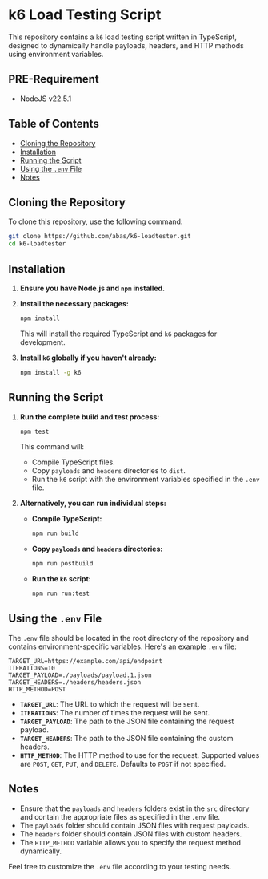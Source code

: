 # k6 Load Testing Script

This repository contains a `k6` load testing script written in TypeScript, designed to dynamically handle payloads, headers, and HTTP methods using environment variables.

## PRE-Requirement
- NodeJS v22.5.1

## Table of Contents

- [Cloning the Repository](#cloning-the-repository)
- [Installation](#installation)
- [Running the Script](#running-the-script)
- [Using the `.env` File](#using-the-env-file)
- [Notes](#notes)

## Cloning the Repository

To clone this repository, use the following command:

```bash
git clone https://github.com/abas/k6-loadtester.git
cd k6-loadtester
```

## Installation

1. **Ensure you have Node.js and `npm` installed.**

2. **Install the necessary packages:**

   ```bash
   npm install
   ```

   This will install the required TypeScript and `k6` packages for development.

3. **Install `k6` globally if you haven't already:**

   ```bash
   npm install -g k6
   ```

## Running the Script

1. **Run the complete build and test process:**

   ```bash
   npm test
   ```

   This command will:
   - Compile TypeScript files.
   - Copy `payloads` and `headers` directories to `dist`.
   - Run the `k6` script with the environment variables specified in the `.env` file.

2. **Alternatively, you can run individual steps:**

   - **Compile TypeScript:**

     ```bash
     npm run build
     ```

   - **Copy `payloads` and `headers` directories:**

     ```bash
     npm run postbuild
     ```

   - **Run the `k6` script:**

     ```bash
     npm run run:test
     ```

## Using the `.env` File

The `.env` file should be located in the root directory of the repository and contains environment-specific variables. Here's an example `.env` file:

```plaintext
TARGET_URL=https://example.com/api/endpoint
ITERATIONS=10
TARGET_PAYLOAD=./payloads/payload.1.json
TARGET_HEADERS=./headers/headers.json
HTTP_METHOD=POST
```

- **`TARGET_URL`**: The URL to which the request will be sent.
- **`ITERATIONS`**: The number of times the request will be sent.
- **`TARGET_PAYLOAD`**: The path to the JSON file containing the request payload.
- **`TARGET_HEADERS`**: The path to the JSON file containing the custom headers.
- **`HTTP_METHOD`**: The HTTP method to use for the request. Supported values are `POST`, `GET`, `PUT`, and `DELETE`. Defaults to `POST` if not specified.

## Notes

- Ensure that the `payloads` and `headers` folders exist in the `src` directory and contain the appropriate files as specified in the `.env` file.
- The `payloads` folder should contain JSON files with request payloads.
- The `headers` folder should contain JSON files with custom headers.
- The `HTTP_METHOD` variable allows you to specify the request method dynamically.

Feel free to customize the `.env` file according to your testing needs.
